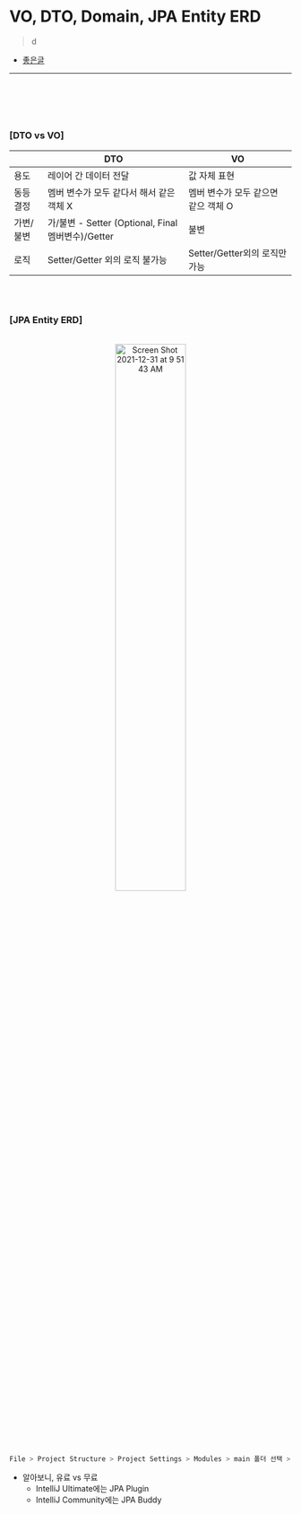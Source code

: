 # VO, DTO, Domain, JPA Entity ERD
> d
* [좋은글](https://gmlwjd9405.github.io/2019/10/28/intellij-jpa-erd.html)

<hr>
<br>

##
####

<br>

### [DTO vs VO]

<div align="center">

  |          | DTO | VO |
  |----------|-----|----|
  |용도|레이어 간 데이터 전달|값 자체 표현|
  |동등 결정|멤버 변수가 모두 같다서 해서 같은 객체 X|멤버 변수가 모두 같으면 같으 객체 O|
  |가변/불변|가/불변 - Setter (Optional, Final 멤버변수)/Getter|불변|
  |로직|Setter/Getter 외의 로직 불가능|Setter/Getter외의 로직만 가능|

</div>

##
####

<br>

### [JPA Entity ERD]

<br>

<div align="center">
  
  <img width="50%" alt="Screen Shot 2021-12-31 at 9 51 43 AM" src="https://user-images.githubusercontent.com/37537227/147796896-1bb8ee4c-bc05-4de4-85f4-b2e1ae6041bc.png">
  
</div>

<br>

```bash
File > Project Structure > Project Settings > Modules > main 폴더 선택 > [ + ] 버튼 클릭 > JPA 클릭
```
* 알아보니, 유료 vs 무료
  * IntelliJ Ultimate에는 JPA Plugin
  * IntelliJ Community에는 JPA Buddy 
